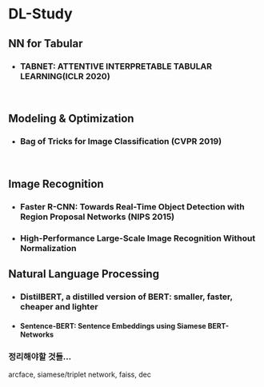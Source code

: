 # DL-Study 



## NN for Tabular

- ### TABNET: ATTENTIVE INTERPRETABLE TABULAR LEARNING(ICLR 2020)



<br/>




## Modeling & Optimization

- ### Bag of Tricks for Image Classification (CVPR 2019)

  



<br/>

## Image Recognition

- ### Faster R-CNN: Towards Real-Time Object Detection with Region Proposal Networks (NIPS 2015)

- ### High-Performance Large-Scale Image Recognition Without Normalization

  



## Natural Language Processing

- ### DistilBERT, a distilled version of BERT: smaller, faster, cheaper and lighter

- #### Sentence-BERT: Sentence Embeddings using Siamese BERT-Networks






### 정리해야할 것들...

arcface, siamese/triplet network, faiss, dec 

